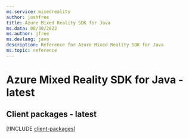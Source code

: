 ```yaml
---
ms.service: mixedreality
author: joshfree
title: Azure Mixed Reality SDK for Java
ms.data: 08/30/2022
ms.author: jfree
ms.devlang: java
description: Reference for Azure Mixed Reality SDK for Java
ms.topic: reference
---
```

# Azure Mixed Reality SDK for Java - latest

## Client packages - latest
[!INCLUDE [client-packages](mixed-reality-client-index.md)]